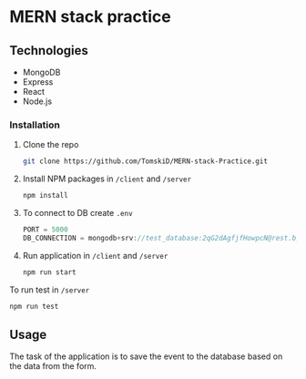 # MERN stack practice

## Technologies
* MongoDB
* Express
* React
* Node.js

### Installation

1. Clone the repo
   ```sh
   git clone https://github.com/TomskiD/MERN-stack-Practice.git
   ```
2. Install NPM packages in `/client` and `/server`
   ```sh
   npm install
   ```
3. To connect to DB create `.env`
   ```js
   PORT = 5000
   DB_CONNECTION = mongodb+srv://test_database:2qG2dAgfjfHowpcN@rest.bpir1.mongodb.net/Rest?retryWrites=true&w=majority
   ```
4. Run application in `/client` and `/server`
   ```sh
   npm run start
   ```
   
To run test in `/server`
   ```sh
   npm run test
   ```

## Usage
The task of the application is to save the event to the database based on the data from the form.